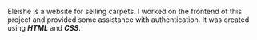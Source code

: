 Eleishe is a website for selling carpets. I worked on the frontend of this project and provided some assistance with authentication. It was created using ***HTML*** and ***CSS***.
